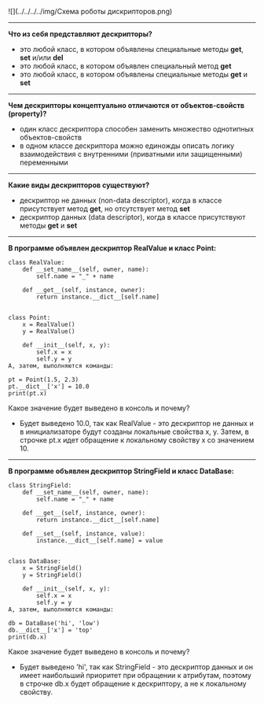 ![](../../../../img/Схема роботы дискрипторов.png)
___
**Что из себя представляют дескрипторы?**

- это любой класс, в котором объявлены специальные методы __get__, __set__ и/или __del__
- это любой класс, в котором объявлен специальный метод __get__
- это любой класс, в котором объявлены специальные методы __get__ и __set__
___
**Чем дескрипторы концептуально отличаются от объектов-свойств (property)?**

- один класс дескриптора способен заменить множество однотипных объектов-свойств
- в одном классе дескриптора можно единожды описать логику взаимодействия с внутренними (приватными или защищенными) переменными
___
**Какие виды дескрипторов существуют?**

- дескриптор не данных (non-data descriptor), когда в классе присутствует метод __get__, но отсутствует метод __set__
- дескриптор данных (data descriptor), когда в классе присутствуют методы __get__ и __set__
___
**В программе объявлен дескриптор RealValue и класс Point:**
```
class RealValue:
    def __set_name__(self, owner, name):
        self.name = "_" + name

    def __get__(self, instance, owner):
        return instance.__dict__[self.name]


class Point:
    x = RealValue()
    y = RealValue()

    def __init__(self, x, y):
        self.x = x
        self.y = y
А, затем, выполняются команды:

pt = Point(1.5, 2.3)
pt.__dict__['x'] = 10.0
print(pt.x)
```
Какое значение будет выведено в консоль и почему?

- Будет выведено 10.0, так как RealValue - это дескриптор не данных и в инициализаторе будут созданы локальные свойства x, y. Затем, в строчке pt.x идет обращение к локальному свойству x со значением 10.
___
**В программе объявлен дескриптор StringField и класс DataBase:**
```
class StringField:
    def __set_name__(self, owner, name):
        self.name = "_" + name

    def __get__(self, instance, owner):
        return instance.__dict__[self.name]

    def __set__(self, instance, value):
        instance.__dict__[self.name] = value


class DataBase:
    x = StringField()
    y = StringField()

    def __init__(self, x, y):
        self.x = x
        self.y = y
А, затем, выполняются команды:

db = DataBase('hi', 'low')
db.__dict__['x'] = 'top'
print(db.x)
```
Какое значение будет выведено в консоль и почему?

- Будет выведено 'hi', так как StringField - это дескриптор данных и он имеет наибольший приоритет при обращении к атрибутам, поэтому в строчке db.x будет обращение к дескриптору, а не к локальному свойству.
